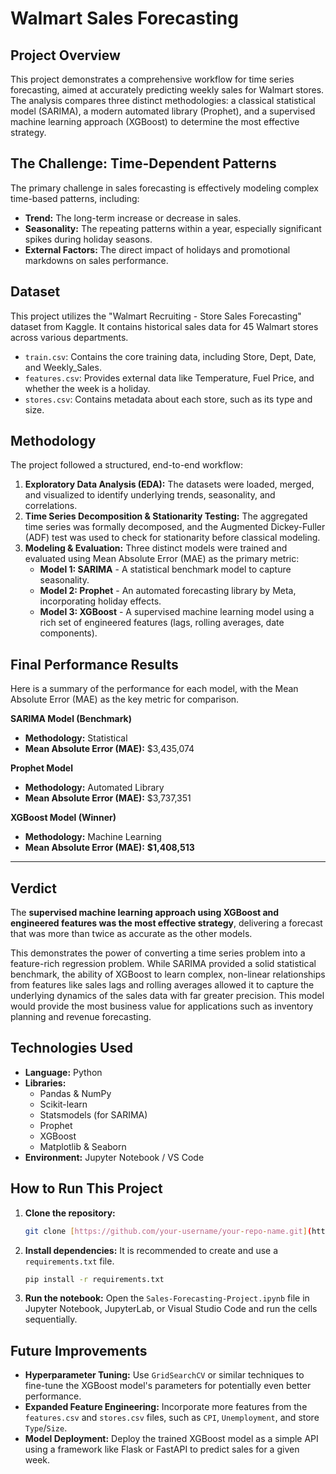 # Walmart Sales Forecasting

## Project Overview

This project demonstrates a comprehensive workflow for time series forecasting, aimed at accurately predicting weekly sales for Walmart stores. The analysis compares three distinct methodologies: a classical statistical model (SARIMA), a modern automated library (Prophet), and a supervised machine learning approach (XGBoost) to determine the most effective strategy.

## The Challenge: Time-Dependent Patterns

The primary challenge in sales forecasting is effectively modeling complex time-based patterns, including:

-   **Trend:** The long-term increase or decrease in sales.
-   **Seasonality:** The repeating patterns within a year, especially significant spikes during holiday seasons.
-   **External Factors:** The direct impact of holidays and promotional markdowns on sales performance.

## Dataset

This project utilizes the "Walmart Recruiting - Store Sales Forecasting" dataset from Kaggle. It contains historical sales data for 45 Walmart stores across various departments.

-   `train.csv`: Contains the core training data, including Store, Dept, Date, and Weekly\_Sales.
-   `features.csv`: Provides external data like Temperature, Fuel Price, and whether the week is a holiday.
-   `stores.csv`: Contains metadata about each store, such as its type and size.

## Methodology

The project followed a structured, end-to-end workflow:

1.  **Exploratory Data Analysis (EDA):** The datasets were loaded, merged, and visualized to identify underlying trends, seasonality, and correlations.
2.  **Time Series Decomposition & Stationarity Testing:** The aggregated time series was formally decomposed, and the Augmented Dickey-Fuller (ADF) test was used to check for stationarity before classical modeling.
3.  **Modeling & Evaluation:** Three distinct models were trained and evaluated using Mean Absolute Error (MAE) as the primary metric:
    * **Model 1: SARIMA** - A statistical benchmark model to capture seasonality.
    * **Model 2: Prophet** - An automated forecasting library by Meta, incorporating holiday effects.
    * **Model 3: XGBoost** - A supervised machine learning model using a rich set of engineered features (lags, rolling averages, date components).

## Final Performance Results

Here is a summary of the performance for each model, with the Mean Absolute Error (MAE) as the key metric for comparison.

**SARIMA Model (Benchmark)**
* **Methodology:** Statistical
* **Mean Absolute Error (MAE):** $3,435,074

**Prophet Model**
* **Methodology:** Automated Library
* **Mean Absolute Error (MAE):** $3,737,351

**XGBoost Model (Winner)**
* **Methodology:** Machine Learning
* **Mean Absolute Error (MAE):** **$1,408,513**

---

## Verdict

The **supervised machine learning approach using XGBoost and engineered features was the most effective strategy**, delivering a forecast that was more than twice as accurate as the other models.

This demonstrates the power of converting a time series problem into a feature-rich regression problem. While SARIMA provided a solid statistical benchmark, the ability of XGBoost to learn complex, non-linear relationships from features like sales lags and rolling averages allowed it to capture the underlying dynamics of the sales data with far greater precision. This model would provide the most business value for applications such as inventory planning and revenue forecasting.

## Technologies Used

-   **Language:** Python
-   **Libraries:**
    -   Pandas & NumPy
    -   Scikit-learn
    -   Statsmodels (for SARIMA)
    -   Prophet
    -   XGBoost
    -   Matplotlib & Seaborn
-   **Environment:** Jupyter Notebook / VS Code

## How to Run This Project

1.  **Clone the repository:**
    ```bash
    git clone [https://github.com/your-username/your-repo-name.git](https://github.com/your-username/your-repo-name.git)
    ```
2.  **Install dependencies:**
    It is recommended to create and use a `requirements.txt` file.
    ```bash
    pip install -r requirements.txt
    ```
3.  **Run the notebook:**
    Open the `Sales-Forecasting-Project.ipynb` file in Jupyter Notebook, JupyterLab, or Visual Studio Code and run the cells sequentially.

## Future Improvements

-   **Hyperparameter Tuning:** Use `GridSearchCV` or similar techniques to fine-tune the XGBoost model's parameters for potentially even better performance.
-   **Expanded Feature Engineering:** Incorporate more features from the `features.csv` and `stores.csv` files, such as `CPI`, `Unemployment`, and store `Type`/`Size`.
-   **Model Deployment:** Deploy the trained XGBoost model as a simple API using a framework like Flask or FastAPI to predict sales for a given week.